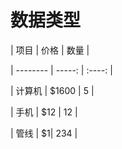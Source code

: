 # 数据类型

| 项目 | 价格 | 数量 |

| -------- | -----: | :----: |

| 计算机 | $1600 | 5 |

| 手机 | $12 | 12 |

| 管线 | $1\| 234 |

